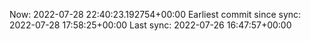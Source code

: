 Now: 2022-07-28 22:40:23.192754+00:00 Earliest commit since sync: 2022-07-28 17:58:25+00:00 Last sync: 2022-07-26 16:47:57+00:00
